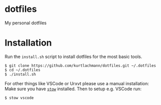 # dotfiles
My personal dotfiles

# Installation
Run the `install.sh` script to install dotfiles for the most basic tools.

```
$ git clone https://github.com/kurtlachmann/dotfiles.git ~/.dotfiles
$ cd ~/.dotfiles
$ ./install.sh
```

For other things like VSCode or Urxvt please use a manual installation:
Make sure you have [`stow`](https://www.gnu.org/software/stow/) installed.
Then to setup e.g. VSCode run:

```
$ stow vscode
```
